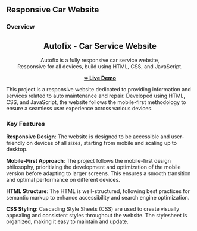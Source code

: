 ## Responsive Car Website

### Overview

<div align="center">
<h2 align="center">Autofix - Car Service Website</h2>

Autofix is a fully responsive car service website, <br />Responsive for all devices, build using HTML, CSS, and JavaScript.

<a href="https://billalben.github.io/Responsive-Car-Website/"><strong>➥ Live Demo</strong></a>
</div>

<!-- ### Demo Screenshots
![Autofix Desktop Demo]() -->


This project is a responsive website dedicated to providing information and services related to auto maintenance and repair. Developed using HTML, CSS, and JavaScript, the website follows the mobile-first methodology to ensure a seamless user experience across various devices.

### Key Features

**Responsive Design**: The website is designed to be accessible and user-friendly on devices of all sizes, starting from mobile and scaling up to desktop.

**Mobile-First Approach**: The project follows the mobile-first design philosophy, prioritizing the development and optimization of the mobile version before adapting to larger screens. This ensures a smooth transition and optimal performance on different devices.

**HTML Structure**: The HTML is well-structured, following best practices for semantic markup to enhance accessibility and search engine optimization.

**CSS Styling**: Cascading Style Sheets (CSS) are used to create visually appealing and consistent styles throughout the website. The stylesheet is organized, making it easy to maintain and update.
